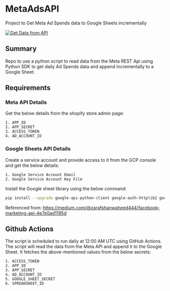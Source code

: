 # MetaAdsAPI

Project to Get Meta Ad Spends data to Google Sheets incrementally

[![Get Data from API](https://github.com/abhinavsreesan/MetaAdsAPI/actions/workflows/run-python-script.yml/badge.svg)](https://github.com/abhinavsreesan/MetaAdsAPI/actions/workflows/run-python-script.yml)

## Summary

Repo to use a python script to read data from the Meta REST Api using Python SDK to get daily Ad Spends data and append incrementally to a Google Sheet.

## Requirements

### Meta API Details

Get the below details from the shopify store admin page:

    1. APP_ID
    2. APP_SECRET
    3. ACCESS_TOKEN
    4. AD_ACCOUNT_ID

### Google Sheets API Details

Create a service account and provide access to it from the GCP console and get the below details:

    1. Google Service Account Email
    2. Google Service Account Key File

Install the Google sheet library using the below command:

```bash
pip install --upgrade google-api-python-client google-auth-httplib2 google-auth-oauthlib
```

Referenced from: https://medium.com/@zarafshanwaheed444/facebook-marketing-api-4e7e0ad1195d

## Github Actions

The script is scheduled to run daily at 12:00 AM UTC using GitHub Actions. The script will read the data from the Meta API and append it to the Google Sheet. 
It fetches the above-mentioned values from the below secrets:
    
    1. ACCESS_TOKEN
    2. APP_ID
    3. APP_SECRET
    4. AD_ACCOUNT_ID
    5. GOOGLE_SHEET_SECRET
    6. SPREADSHEET_ID
    


